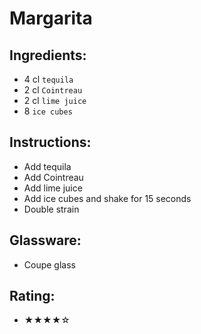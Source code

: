 # Margarita

## Ingredients:
- 4 cl `tequila`
- 2 cl `Cointreau`
- 2 cl `lime juice`
- 8 `ice cubes`

## Instructions:
- Add tequila
- Add Cointreau
- Add lime juice
- Add ice cubes and shake for 15 seconds
- Double strain

## Glassware:
- Coupe glass

## Rating:
- ★★★★☆